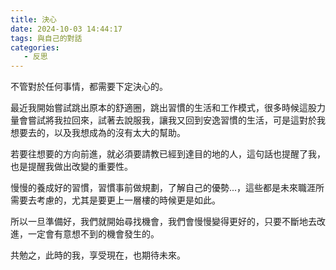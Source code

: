 ```yaml
---
title: 決心
date: 2024-10-03 14:44:17
tags: 與自己的對話
categories: 
   - 反思
---
```


不管對於任何事情，都需要下定決心的。

最近我開始嘗試跳出原本的舒適圈，跳出習慣的生活和工作模式，很多時候這股力量會嘗試將我拉回來，試著去說服我，讓我又回到安逸習慣的生活，可是這對於我想要去的，以及我想成為的沒有太大的幫助。

若要往想要的方向前進，就必須要請教已經到達目的地的人，這句話也提醒了我，也是提醒我做出改變的重要性。

慢慢的養成好的習慣，習慣事前做規劃，了解自己的優勢...，這些都是未來職涯所需要去考慮的，尤其是要更上一層樓的時候更是如此。

所以一旦準備好，我們就開始尋找機會，我們會慢慢變得更好的，只要不斷地去改進，一定會有意想不到的機會發生的。

共勉之，此時的我，享受現在，也期待未來。